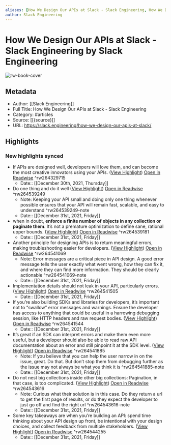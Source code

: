 ```yaml
---
aliases: [How We Design Our APIs at Slack - Slack Engineering, How We Design Our APIs at Slack - Slack Engineering]
author: Slack Engineering
---
```

# How We Design Our APIs at Slack - Slack Engineering by Slack Engineering

![rw-book-cover](https://readwise-assets.s3.amazonaws.com/static/images/article4.6bc1851654a0.png)

## Metadata
- Author: [[Slack Engineering]]
- Full Title: How We Design Our APIs at Slack - Slack Engineering
- Category: #articles
- Source: [[{source}]]
- URL: https://slack.engineering/how-we-design-our-apis-at-slack/

## Highlights
### New highlights synced
- If APIs are designed well, developers will love them, and can become the most creative innovators using your APIs. ([View Highlight](https://read.readwise.io/read/01fr6mmrfp5vemtgxthn1vrb55)) [Open in Readwise](https://readwise.io/open/264329715) ^rw264329715
    - Date:: [[December 30th, 2021, Thursday]]
- Do one thing and do it well ([View Highlight](https://read.readwise.io/read/01fr84zrayhetzk7tk5hfe0m0d)) [Open in Readwise](https://readwise.io/open/264539249) ^rw264539249
    - Note: Keeping your API small and doing only one thing whenever possible ensures that your API will remain fast, scalable, and easy to understand ^rw264539249-note
    - Date:: [[December 31st, 2021, Friday]]
- when in doubt, **enforce a finite number of objects in any collection or paginate them**. It’s not a premature optimization to define sane, rational upper bounds. ([View Highlight](https://read.readwise.io/read/01fr84y9ag7ydet74fkmg5ayz1)) [Open in Readwise](https://readwise.io/open/264539181) ^rw264539181
    - Date:: [[December 31st, 2021, Friday]]
- Another principle for designing APIs is to return meaningful errors, making troubleshooting easier for developers. ([View Highlight](https://read.readwise.io/read/01fr85m4yt4jpkxmcf7h2mc3kj)) [Open in Readwise](https://readwise.io/open/264541069) ^rw264541069
    - Note: Error messages are a critical piece in API design. A good error message tells the user exactly what went wrong, how they can fix it, and where they can find more information. They should be clearly actionable ^rw264541069-note
    - Date:: [[December 31st, 2021, Friday]]
- Implementation details should not leak in your API, particularly errors. ([View Highlight](https://read.readwise.io/read/01fr85qew393g1p6srgvcy8bcd)) [Open in Readwise](https://readwise.io/open/264541505) ^rw264541505
    - Date:: [[December 31st, 2021, Friday]]
- If you’re also building SDKs and libraries for developers, it’s important not to “swallow” error messages and warnings. Ensure the developer has access to anything that could be useful in a harrowing debugging session, like HTTP headers and raw request bodies. ([View Highlight](https://read.readwise.io/read/01fr85rhhnq54bqgcfqh5js5x5)) [Open in Readwise](https://readwise.io/open/264541544) ^rw264541544
    - Date:: [[December 31st, 2021, Friday]]
- It’s great if an SDK can interpret errors and make them even more useful, but a developer should also be able to read raw API documentation about an error and still pinpoint it at the SDK level. ([View Highlight](https://read.readwise.io/read/01fr85tqw1byzna50qecw2a6vc)) [Open in Readwise](https://readwise.io/open/264541885) ^rw264541885
    - Note: If you believe that you can help the user narrow in on the issue, great. Do that. But don’t stop them from debugging further as the issue may not always be what you think it is ^rw264541885-note
    - Date:: [[December 31st, 2021, Friday]]
- Do not nest big collections inside other big collections: Pagination, in that case, is too complicated. ([View Highlight](https://read.readwise.io/read/01fr85y2vbrhfcrgyhyvpexz2g)) [Open in Readwise](https://readwise.io/open/264543616) ^rw264543616
    - Note: Curious what their solution is in this case. Do they return a url to get the first page of results, or do they expect the developer to just go off and find the right url ^rw264543616-note
    - Date:: [[December 31st, 2021, Friday]]
- Some key takeaways are when you’re building an API: spend time thinking about your API design up front, be intentional with your design choices, and collect feedback from multiple stakeholders. ([View Highlight](https://read.readwise.io/read/01fr86kjqeq8b34bt729fb5a7a)) [Open in Readwise](https://readwise.io/open/264544255) ^rw264544255
    - Date:: [[December 31st, 2021, Friday]]

